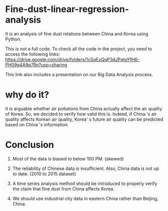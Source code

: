 # Fine-dust-linear-regression-analysis
It is an analysis of fine dust relations between China and Korea using Python.

This is not a full code.
To check all the code in the project, you need to access the following links:
https://drive.google.com/drive/folders/1vSqEzQqP3dJPqtoYfH6-PH09q4A9q7Rn?usp=sharing

This link also includes a presentation on our Big Data Analysis process.

# why do it?
It is arguable whether air  pollutions from China  actually affect the air quality of Korea.
So, we decided to verify how valid this is.
Indeed, if China 's air quality affects Korean air quality, 
Korea' s future air quality can be predicted based on China 's information.

# Conclusion
1. Most of the data is biased to below 100 PM. (skewed)

2. The reliability of Chinese data is insufficient. Also, China data is not up to date. (2010 to 2015 dataset)

3. A time series analysis method should be introduced to properly verify the claim that fine dust from China affects Korea.

4. We should use industrial city data in eastern China rather than Beijing, China.
